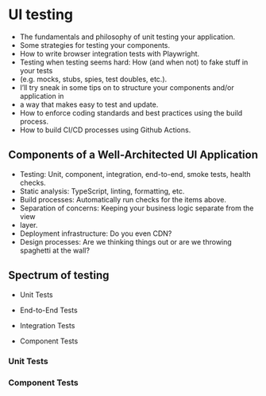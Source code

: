 # UI testing

- The fundamentals and philosophy of unit testing your application.
- Some strategies for testing your components.
- How to write browser integration tests with Playwright.
- Testing when testing seems hard: How (and when not) to fake stuff in your tests
- (e.g. mocks, stubs, spies, test doubles, etc.).
- I’ll try sneak in some tips on to structure your components and/or application in
- a way that makes easy to test and update.
- How to enforce coding standards and best practices using the build process.
- How to build CI/CD processes using Github Actions.

## Components of a Well-Architected UI Application

- Testing: Unit, component, integration, end-to-end, smoke tests, health checks.
- Static analysis: TypeScript, linting, formatting, etc.
- Build processes: Automatically run checks for the items above.
- Separation of concerns: Keeping your business logic separate from the view
- layer.
- Deployment infrastructure: Do you even CDN?
- Design processes: Are we thinking things out or are we throwing spaghetti at the wall?

## Spectrum of testing

- Unit Tests

- End-to-End Tests

- Integration Tests

- Component Tests

### Unit Tests

### Component Tests
